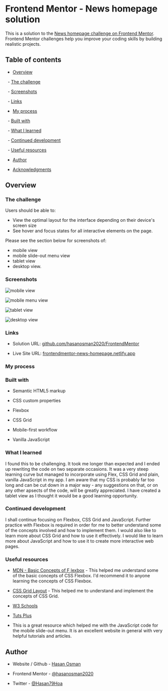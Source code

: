 # Frontend Mentor - News homepage solution #

This is a solution to the [News homepage challenge on Frontend Mentor](https://www.frontendmentor.io/challenges/news-homepage-H6SWTa1MFl). Frontend Mentor challenges help you improve your coding skills by building realistic projects.

## Table of contents ##

- [Overview](#overview)

  - [The challenge](#the-challenge)

  - [Screenshots](#screenshots)

  - [Links](#links)

- [My process](#my-process)

  - [Built with](#built-with)

  - [What I learned](#what-i-learned)

  - [Continued development](#continued-development)

  - [Useful resources](#useful-resources)

- [Author](#author)

- [Acknowledgments](#acknowledgments)

## Overview ##

### The challenge ###

Users should be able to:

- View the optimal layout for the interface depending on their device's screen size
- See hover and focus states for all interactive elements on the page.

Please see the section below for screenshots of:

- mobile view
- mobile slide-out menu view
- tablet view
- desktop view.

### Screenshots ###

![mobile view](images/screenshots/mobileview.png)

![mobile menu view](images/screenshots/mobileslideoutmenuview.png)

![tablet view](images/screenshots/tabletview.png)

![desktop view](/images/screenshots/desktopview.png)

### Links ###

- Solution URL: [github.com/hasanosman2020/FrontendMentor](https://github.com/hasanosman2020/FrontendMentor)

- Live Site URL: [frontendmentor-news-homepage.netlify.app](https://frontendmentor-news-homepage.netlify.app)

### My process ###

### Built with ###

- Semantic HTML5 markup
- CSS custom properties

- Flexbox

- CSS Grid

- Mobile-first workflow

- Vanilla JavaScript

### What I learned ###

I found this to be challenging. It took me longer than expected and I ended up rewriting the code on two separate occasions. It was a very steep learning curve but managed to incorporate using Flex, CSS Grid and plain, vanilla JavaScript in my app. I am aware that my CSS is probably far too long and can be cut down in a major way - any suggestions on that, or on any other apsects of the code, will be greatly appreciated.  I have created a tablet view as I thought it would be a good learning opportunity.

### Continued development ###

I shall continue focusing on Flexbox, CSS Grid and JavaScript. Further practice with Flexbox is required in order for me to better understand some of the concepts involved and how to implement them. I would also like to learn more about CSS Grid and how to use it effectively. I would like to learn more about JavaScript and how to use it to create more interactive web pages.  

### Useful resources ###

- [MDN - Basic Concepts of F    lexbox](https://developer.mozilla.org/en-US/docs/Web/CSS/CSS_Flexible_Box_Layout/Basic_Concepts_of_Flexbox#alignment_justification_and_distribution_of_free_space_between_items) - This helped me understand some of the basic concepts of CSS Flexbox. I'd recommend it to anyone learning the concepts of CSS Flexbox.

- [CSS Grid Layout](https://developer.mozilla.org/en-US/docs/Web/CSS/CSS_Grid_Layout) - This helped me to understand and implement the concepts of CSS Grid.
- [W3 Schools](https://www.w3schools.com/)
- [Tuts Plus](https://tutsplus.com/)
- This is a great resource which helped me with the JavaScript code for the mobile slide-out menu. It is an excellent website in general with very helpful tutorials and articles.  

## Author ##

- Website / Github - [Hasan Osman](https://github.com/hasanosman2020)

- Frontend Mentor - [@hasanosman2020](https://www.frontendmentor.io/profile/hasanosman2020)

- Twitter - [@Hasan79Hoa](https://www.twitter.com/Hasan79Hoa)
